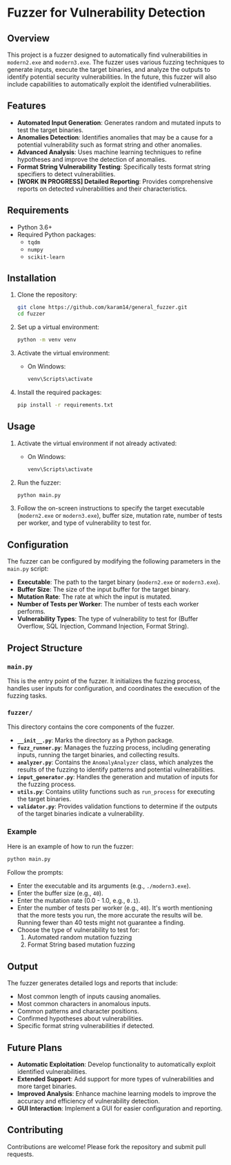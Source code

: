 
# Fuzzer for Vulnerability Detection

## Overview

This project is a fuzzer designed to automatically find vulnerabilities in `modern2.exe` and `modern3.exe`. The fuzzer uses various fuzzing techniques to generate inputs, execute the target binaries, and analyze the outputs to identify potential security vulnerabilities. In the future, this fuzzer will also include capabilities to automatically exploit the identified vulnerabilities.

## Features

- **Automated Input Generation**: Generates random and mutated inputs to test the target binaries.
- **Anomalies Detection**: Identifies anomalies that may be a cause for a potential vulnerability such as format string and other anomalies.
- **Advanced Analysis**: Uses machine learning techniques to refine hypotheses and improve the detection of anomalies.
- **Format String Vulnerability Testing**: Specifically tests format string specifiers to detect vulnerabilities.
- **[WORK IN PROGRESS] Detailed Reporting**: Provides comprehensive reports on detected vulnerabilities and their characteristics.

## Requirements

- Python 3.6+
- Required Python packages:
  - `tqdm`
  - `numpy`
  - `scikit-learn`

## Installation

1. Clone the repository:

   ```sh
   git clone https://github.com/karam14/general_fuzzer.git
   cd fuzzer
   ```

2. Set up a virtual environment:

   ```sh
   python -m venv venv
   ```

3. Activate the virtual environment:

   - On Windows:

     ```sh
     venv\Scripts\activate
     ```



4. Install the required packages:

   ```sh
   pip install -r requirements.txt 
   ```

## Usage

1. Activate the virtual environment if not already activated:

   - On Windows:

     ```sh
     venv\Scripts\activate
     ```


2. Run the fuzzer:

   ```sh
   python main.py
   ```

3. Follow the on-screen instructions to specify the target executable (`modern2.exe` or `modern3.exe`), buffer size, mutation rate, number of tests per worker, and type of vulnerability to test for.

## Configuration

The fuzzer can be configured by modifying the following parameters in the `main.py` script:

- **Executable**: The path to the target binary (`modern2.exe` or `modern3.exe`).
- **Buffer Size**: The size of the input buffer for the target binary.
- **Mutation Rate**: The rate at which the input is mutated.
- **Number of Tests per Worker**: The number of tests each worker performs.
- **Vulnerability Types**: The type of vulnerability to test for (Buffer Overflow, SQL Injection, Command Injection, Format String).

## Project Structure

### `main.py`

This is the entry point of the fuzzer. It initializes the fuzzing process, handles user inputs for configuration, and coordinates the execution of the fuzzing tasks.

### `fuzzer/`

This directory contains the core components of the fuzzer.

- **`__init__.py`**: Marks the directory as a Python package.
- **`fuzz_runner.py`**: Manages the fuzzing process, including generating inputs, running the target binaries, and collecting results.
- **`analyzer.py`**: Contains the `AnomalyAnalyzer` class, which analyzes the results of the fuzzing to identify patterns and potential vulnerabilities.
- **`input_generator.py`**: Handles the generation and mutation of inputs for the fuzzing process.
- **`utils.py`**: Contains utility functions such as `run_process` for executing the target binaries.
- **`validator.py`**: Provides validation functions to determine if the outputs of the target binaries indicate a vulnerability.

### Example

Here is an example of how to run the fuzzer:

```sh
python main.py
```

Follow the prompts:

- Enter the executable and its arguments (e.g., `./modern3.exe`).
- Enter the buffer size (e.g., `40`).
- Enter the mutation rate (0.0 - 1.0, e.g., `0.1`).
- Enter the number of tests per worker (e.g., `40`). It's worth mentioning that the more tests you run, the more accurate the results will be. Running fewer than 40 tests might not guarantee a finding.
- Choose the type of vulnerability to test for:
  1. Automated random mutation fuzzing
  2. Format String based mutation fuzzing

## Output

The fuzzer generates detailed logs and reports that include:

- Most common length of inputs causing anomalies.
- Most common characters in anomalous inputs.
- Common patterns and character positions.
- Confirmed hypotheses about vulnerabilities.
- Specific format string vulnerabilities if detected.

## Future Plans

- **Automatic Exploitation**: Develop functionality to automatically exploit identified vulnerabilities.
- **Extended Support**: Add support for more types of vulnerabilities and more target binaries.
- **Improved Analysis**: Enhance machine learning models to improve the accuracy and efficiency of vulnerability detection.
- **GUI Interaction**: Implement a GUI for easier configuration and reporting.

## Contributing

Contributions are welcome! Please fork the repository and submit pull requests.
